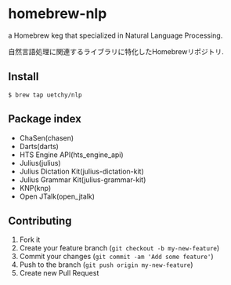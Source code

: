 # homebrew-nlp

a Homebrew keg that specialized in Natural Language Processing.

自然言語処理に関連するライブラリに特化したHomebrewリポジトリ.

## Install

```console
$ brew tap uetchy/nlp
```

## Package index

- ChaSen(chasen)
- Darts(darts)
- HTS Engine API(hts_engine_api)
- Julius(julius)
- Julius Dictation Kit(julius-dictation-kit)
- Julius Grammar Kit(julius-grammar-kit)
- KNP(knp)
- Open JTalk(open_jtalk)

## Contributing

1. Fork it
2. Create your feature branch (`git checkout -b my-new-feature`)
3. Commit your changes (`git commit -am 'Add some feature'`)
4. Push to the branch (`git push origin my-new-feature`)
5. Create new Pull Request
